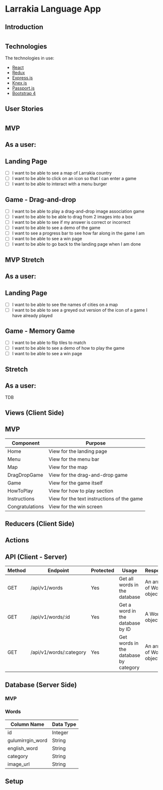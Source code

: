 # Larrakia Language App

## Introduction
#

## Technologies

The technologies in use:

* [React](https://reactjs.org/docs/getting-started.html)
* [Redux](https://redux.js.org/introduction/getting-started)
* [Express.js](https://expressjs.com/en/starter/installing.html)
* [Knex.js](http://knexjs.org/)
* [Passport.js](http://www.passportjs.org/docs/)
* [Bootstrap 4](https://getbootstrap.com/docs/4.4/getting-started/introduction/)

## User Stories
#
## MVP
## As a user:

## Landing Page
- [ ] I want to be able to see a map of Larrakia country
- [ ] I want to be able to click on an icon so that I can enter a game
- [ ] I want to be able to interact with a menu burger

## Game - Drag-and-drop
- [ ] I want to be able to play a drag-and-drop image association game
- [ ] I want to be able to be able to drag from 2 images into a box
- [ ] I want to be able to see if my answer is correct or incorrect
- [ ] I want to be able to see a demo of the game
- [ ] I want to see a progress bar to see how far along in the game I am
- [ ] I want to be able to see a win page
- [ ] I want to be able to go back to the landing page when I am done

## MVP Stretch

## As a user:

## Landing Page
- [ ] I want to be able to see the names of cities on a map
- [ ] I want to be able to see a greyed out version of the icon of a game I have already played

## Game - Memory Game
- [ ] I want to be able to flip tiles to match
- [ ] I want to be able to see a demo of how to play the game
- [ ] I want to be able to see a win page

## Stretch

## As a user:
TDB

## Views (Client Side)
## MVP
 | Component | Purpose |
 | --- | --- |
 | Home | View for the landing page
 | Menu | View for the menu bar
 | Map | View for the map
 | DragDropGame | View for the drag-and-drop game
 | Game | View for the game itself
 | HowToPlay | View for how to play section
 | Instructions | View for the text instructions of the game
 | Congratulations | View for the win screen

## Reducers (Client Side)

## Actions

## API (Client - Server)

| Method | Endpoint | Protected | Usage | Response |
| --- | --- | --- | --- | --- |
| GET | /api/v1/words | Yes | Get all words in the database | An array of Words objects |
| GET | /api/v1/words/:id | Yes | Get a word in the database by ID | A Wor object |
| GET | /api/v1/words/:category | Yes | Get words in the database by category | An array of Words object |

## Database (Server Side)
### MVP

### Words
| Column Name | Data Type |
| --- | --- |
| id | Integer |
| gulumirrgin_word | String |
| english_word | String |
| category | String |
| image_url | String |

## Setup

